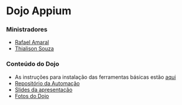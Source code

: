 # Dojo Appium

### Ministradores
- [Rafael Amaral](https://www.linkedin.com/in/amaralrfl/)
- [Thialison Souza](https://www.linkedin.com/in/thialisontester/)


### Conteúdo do Dojo

- As instruções para instalação das ferramentas básicas estão [aqui](https://drive.google.com/drive/folders/1nxHSehkXVKIoaTsDq8expfSYI-MAY-63?usp=sharing)
- [Repositório da Automação](https://github.com/Thialison/calculator-dojo)
- [Slides da apresentação]()
- [Fotos do Dojo]()
